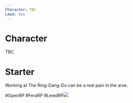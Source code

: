 ```yaml
---
Character: TBC
Lewd: Yes
---
```

# Character
TBC

# Starter

Working at The Ring-Dang-Do can be a real pain in the arse.

  

#OpenRP #FeraRP #LewdRP![](FLkgMFkXoAAJIc1.jpg)